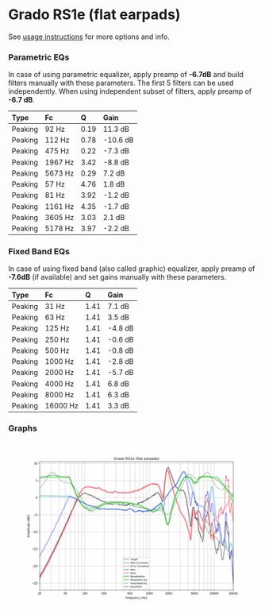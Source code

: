 # Grado RS1e (flat earpads)
See [usage instructions](https://github.com/jaakkopasanen/AutoEq#usage) for more options and info.

### Parametric EQs
In case of using parametric equalizer, apply preamp of **-6.7dB** and build filters manually
with these parameters. The first 5 filters can be used independently.
When using independent subset of filters, apply preamp of **-6.7 dB**.

| Type    | Fc      |    Q | Gain     |
|:--------|:--------|:-----|:---------|
| Peaking | 92 Hz   | 0.19 | 11.3 dB  |
| Peaking | 112 Hz  | 0.78 | -10.6 dB |
| Peaking | 475 Hz  | 0.22 | -7.3 dB  |
| Peaking | 1967 Hz | 3.42 | -8.8 dB  |
| Peaking | 5673 Hz | 0.29 | 7.2 dB   |
| Peaking | 57 Hz   | 4.76 | 1.8 dB   |
| Peaking | 81 Hz   | 3.92 | -1.2 dB  |
| Peaking | 1161 Hz | 4.35 | -1.7 dB  |
| Peaking | 3605 Hz | 3.03 | 2.1 dB   |
| Peaking | 5178 Hz | 3.97 | -2.2 dB  |

### Fixed Band EQs
In case of using fixed band (also called graphic) equalizer, apply preamp of **-7.6dB**
(if available) and set gains manually with these parameters.

| Type    | Fc       |    Q | Gain    |
|:--------|:---------|:-----|:--------|
| Peaking | 31 Hz    | 1.41 | 7.1 dB  |
| Peaking | 63 Hz    | 1.41 | 3.5 dB  |
| Peaking | 125 Hz   | 1.41 | -4.8 dB |
| Peaking | 250 Hz   | 1.41 | -0.6 dB |
| Peaking | 500 Hz   | 1.41 | -0.8 dB |
| Peaking | 1000 Hz  | 1.41 | -2.8 dB |
| Peaking | 2000 Hz  | 1.41 | -5.7 dB |
| Peaking | 4000 Hz  | 1.41 | 6.8 dB  |
| Peaking | 8000 Hz  | 1.41 | 6.3 dB  |
| Peaking | 16000 Hz | 1.41 | 3.3 dB  |

### Graphs
![](./Grado%20RS1e%20(flat%20earpads).png)